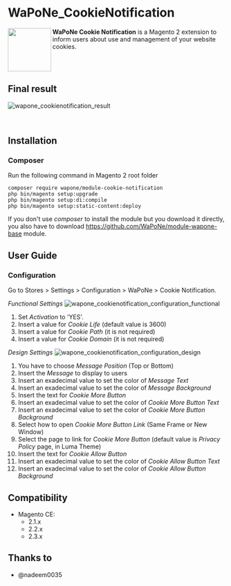 # WaPoNe_CookieNotification

<img src="https://cloud.githubusercontent.com/assets/11091926/24904030/73980286-1eaf-11e7-8e67-4cb7dcfbeb1a.png" align="left" height="100px" width="100px" /> **WaPoNe Cookie Notification** is a Magento 2 extension to inform users about use and management of your website cookies.

<br /><br />

## Final result

![wapone_cookienotification_result](https://cloud.githubusercontent.com/assets/11091926/24914768/869a2fc8-1ed5-11e7-84cc-4e749bb72276.png)

<br />

## Installation

### Composer

Run the following command in Magento 2 root folder

```
composer require wapone/module-cookie-notification
php bin/magento setup:upgrade
php bin/magento setup:di:compile
php bin/magento setup:static-content:deploy
```

If you don't use *composer* to install the module but you download it directly, you also have to download https://github.com/WaPoNe/module-wapone-base module.

## User Guide

### Configuration

Go to Stores > Settings > Configuration > WaPoNe > Cookie Notification.

*Functional Settings*
![wapone_cookienotification_configuration_functional](https://cloud.githubusercontent.com/assets/11091926/24909835/ee32ae40-1ec5-11e7-9a9c-6ba9e1b4e370.png)
1. Set *Activation* to 'YES'.
2. Insert a value for *Cookie Life* (default value is 3600)
3. Insert a value for *Cookie Path* (it is not required)
4. Insert a value for *Cookie Domain* (it is not required)

*Design Settings*
![wapone_cookienotification_configuration_design](https://cloud.githubusercontent.com/assets/11091926/24909843/f25f6e2c-1ec5-11e7-9920-baa8ead93bd4.png)
1. You have to choose *Message Position* (Top or Bottom) 
2. Insert the *Message* to display to users
3. Insert an exadecimal value to set the color of *Message Text*
4. Insert an exadecimal value to set the color of *Message Background*
5. Insert the text for *Cookie More Button*
6. Insert an exadecimal value to set the color of *Cookie More Button Text*
7. Insert an exadecimal value to set the color of *Cookie More Button Background*
8. Select how to open *Cookie More Button Link* (Same Frame or New Window)
9. Select the page to link for *Cookie More Button* (default value is *Privacy Policy* page, in Luma Theme)
10. Insert the text for *Cookie Allow Button*
11. Insert an exadecimal value to set the color of *Cookie Allow Button Text*
12. Insert an exadecimal value to set the color of *Cookie Allow Button Background*

## Compatibility

- Magento CE:
  - 2.1.x
  - 2.2.x
  - 2.3.x
  
## Thanks to

- @nadeem0035

